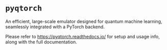 # `pyqtorch`

An efficient, large-scale emulator designed for quantum machine learning, seamlessly integrated with a PyTorch backend.

Please refer to https://pyqtorch.readthedocs.io/ for setup and usage info, along with the full documentation.
